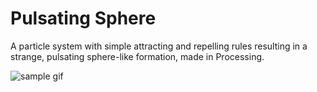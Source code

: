 # Pulsating Sphere
A particle system with simple attracting and repelling rules resulting in a strange, pulsating sphere-like formation, made in Processing.

<img src="data/sample_short.gif" alt="sample gif">
